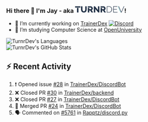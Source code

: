 ### Hi there 👋 I'm Jay - aka <img src="https://raw.githubusercontent.com/TurnrDev/TurnrDev/master/Logo/SVG/TurnrDev_Logo_Dark%20Blue%20%26%20Teal.svg" alt="TurnrDev" height="17.5px">!

- 🔭 I’m currently working on [TrainerDex](https://www.github.com/TrainerDex) [![Discord](https://discordapp.com/api/v6/guilds/364313717720219651/widget.png?style=shield)](http://discord.trainerdex.co.uk/)
- 🤔 I’m studying Computer Science at [OpenUniversity](http://www.open.ac.uk/courses/computing-it/degrees/bsc-computing-it-software-q62-soft)

![TurnrDev's Languages](https://github-readme-stats.vercel.app/api/top-langs/?username=TurnrDev&layout=compact&hide_border=true&title_color=1fa6aa&text_color=233247)
<br>
![TurnrDev's GitHub Stats](https://github-readme-stats.vercel.app/api?username=TurnrDev&show_icons=true&hide_border=true&count_private=true&include_all_commits=true&icon_color=1fa6aa&title_color=1fa6aa&text_color=233247)
<br>

## :zap: Recent Activity

<!--START_SECTION:activity-->
1. ❗️ Opened issue [#28](https://github.com//TrainerDex/DiscordBot/issues/28) in [TrainerDex/DiscordBot](https://github.com//TrainerDex/DiscordBot)
2. ❌ Closed PR [#30](https://github.com//TrainerDex/backend/pull/30) in [TrainerDex/backend](https://github.com//TrainerDex/backend)
3. ❌ Closed PR [#27](https://github.com//TrainerDex/DiscordBot/pull/27) in [TrainerDex/DiscordBot](https://github.com//TrainerDex/DiscordBot)
4. 🎉 Merged PR [#24](https://github.com//TrainerDex/DiscordBot/pull/24) in [TrainerDex/DiscordBot](https://github.com//TrainerDex/DiscordBot)
5. 🗣 Commented on [#5761](https://github.com//Rapptz/discord.py/issues/5761) in [Rapptz/discord.py](https://github.com//Rapptz/discord.py)
<!--END_SECTION:activity-->
